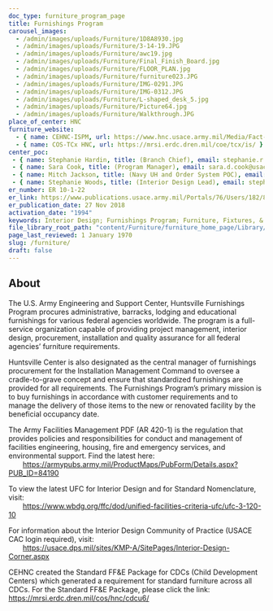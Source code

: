 ```yaml
---
doc_type: furniture_program_page
title: Furnishings Program
carousel_images:
  - /admin/images/uploads/Furniture/1D8A8930.jpg
  - /admin/images/uploads/Furniture/3-14-19.JPG
  - /admin/images/uploads/Furniture/awc19.jpg
  - /admin/images/uploads/Furniture/Final_Finish_Board.jpg
  - /admin/images/uploads/Furniture/FLOOR_PLAN.jpg
  - /admin/images/uploads/Furniture/furniture023.JPG
  - /admin/images/uploads/Furniture/IMG-0291.JPG
  - /admin/images/uploads/Furniture/IMG-0312.JPG
  - /admin/images/uploads/Furniture/L-shaped_desk_5.jpg
  - /admin/images/uploads/Furniture/Picture64.jpg
  - /admin/images/uploads/Furniture/Walkthrough.JPG
place_of_center: HNC
furniture_website:
  - { name: CEHNC-ISPM, url: https://www.hnc.usace.army.mil/Media/Fact-Sheets/Fact-Sheet-Article-View/Article/1910931/facilities-division-furnishings-program/ }
  - { name: COS-TCx HNC, url: https://mrsi.erdc.dren.mil/coe/tcx/is/ }
center_poc:
 - { name: Stephanie Hardin, title: (Branch Chief), email: stephanie.r.hardin@usace.army.mil, phone_number: ☎ (256) 895-1512}
 - { name: Sara Cook, title: (Program Manager), email: sara.d.cook@usace.army.mil, phone_number: ☎ (256) 895-7210 }
 - { name: Mitch Jackson, title: (Navy UH and Order System POC), email: mitch.jackson@usace.army.mil, phone_number: ☎ (256) 895-8094 }
 - { name: Stephanie Woods, title: (Interior Design Lead), email: stephanie.d.woods@usace.army.mil, phone_number: ☎ (256) 895-1845 }
er_number: ER 10-1-22
er_link: https://www.publications.usace.army.mil/Portals/76/Users/182/86/2486/ER%2010-1-22%20.pdf?ver=2019-01-24-094906-893
er_publication_date: 27 Nov 2018
activation_date: "1994"
keywords: Interior Design; Furnishings Program; Furniture, Fixtures, & Equipment; Housing; Barracks; Admin Facilities; Army Family Housing
file_library_root_path: "content/Furniture/furniture_home_page/Library/"
page_last_reviewed: 1 January 1970
slug: /furniture/
draft: false
---
```


## About

The U.S. Army Engineering and Support Center, Huntsville Furnishings Program procures administrative, barracks, lodging and educational furnishings for various federal agencies worldwide. The program is a full-service organization capable of providing project management, interior design, procurement, installation and quality assurance for all federal agencies’ furniture requirements.<br />

Huntsville Center is also designated as the central manager of furnishings procurement for the Installation Management Command to oversee a cradle-to-grave concept and ensure that standardized furnishings are provided for all requirements. The Furnishings Program’s primary mission is to buy furnishings in accordance with customer requirements and to manage the delivery of those items to the new or renovated facility by the beneficial occupancy date.<br />

The Army Facilities Management PDF (AR 420-1) is the regulation that provides policies and responsibilities for conduct and management of facilities engineering, housing, fire and emergency services, and environmental support. Find the latest here:<br />
&ensp;&ensp;&ensp;&ensp;https://armypubs.army.mil/ProductMaps/PubForm/Details.aspx?PUB_ID=84190<br />

To view the latest UFC for Interior Design and for Standard Nomenclature, visit:<br />
&ensp;&ensp;&ensp;&ensp;https://www.wbdg.org/ffc/dod/unified-facilities-criteria-ufc/ufc-3-120-10<br />

For information about the Interior Design Community of Practice (USACE CAC login required), visit:<br />
&ensp;&ensp;&ensp;&ensp;https://usace.dps.mil/sites/KMP-A/SitePages/Interior-Design-Corner.aspx<br />

CEHNC created the Standard FF&E Package for CDCs (Child Development Centers) which generated a requirement for standard furniture across all CDCs. For the Standard FF&E Package, please click the link: https://mrsi.erdc.dren.mil/cos/hnc/cdcu6/<br />

